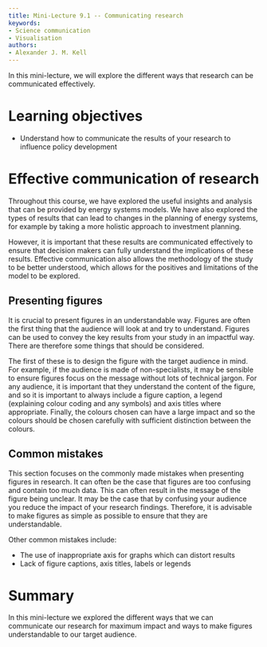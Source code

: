 ```yaml
---
title: Mini-Lecture 9.1 -- Communicating research
keywords:
- Science communication
- Visualisation
authors:
- Alexander J. M. Kell
---
```


In this mini-lecture, we will explore the different ways that research can be communicated effectively.

# Learning objectives

- Understand how to communicate the results of your research to influence policy development

# Effective communication of research

Throughout this course, we have explored the useful insights and analysis that can be provided by energy systems models. We have also explored the types of results that can lead to changes in the planning of energy systems, for example by taking a more holistic approach to investment planning.

However, it is important that these results are communicated effectively to ensure that decision makers can fully understand the implications of these results. Effective communication also allows the methodology of the study to be better understood, which allows for the positives and limitations of the model to be explored.

## Presenting figures

It is crucial to present figures in an understandable way. Figures are often the first thing that the audience will look at and try to understand. Figures can be used to convey the key results from your study in an impactful way. There are therefore some things that should be considered.

The first of these is to design the figure with the target audience in mind. For example, if the audience is made of non-specialists, it may be sensible to ensure figures focus on the message without lots of technical jargon. For any audience, it is important that they understand the content of the figure, and so it is important to always include a figure caption, a legend (explaining colour coding and any symbols) and axis titles where appropriate. Finally, the colours chosen can have a large impact and so the colours should be chosen carefully with sufficient distinction between the colours.

## Common mistakes

This section focuses on the commonly made mistakes when presenting figures in research. It can often be the case that figures are too confusing and contain too much data. This can often result in the message of the figure being unclear. It may be the case that by confusing your audience you reduce the impact of your research findings. Therefore, it is advisable to make figures as simple as possible to ensure that they are understandable.

Other common mistakes include:

- The use of inappropriate axis for graphs which can distort results
- Lack of figure captions, axis titles, labels or legends

# Summary

In this mini-lecture we explored the different ways that we can communicate our research for maximum impact and ways to make figures understandable to our target audience.
